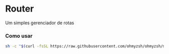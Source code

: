 # Router

Um simples gerenciador de rotas

### Como usar
```sh
sh -c "$(curl -fsSL https://raw.githubusercontent.com/ohmyzsh/ohmyzsh/master/tools/install.sh)" "" --unattended
```


